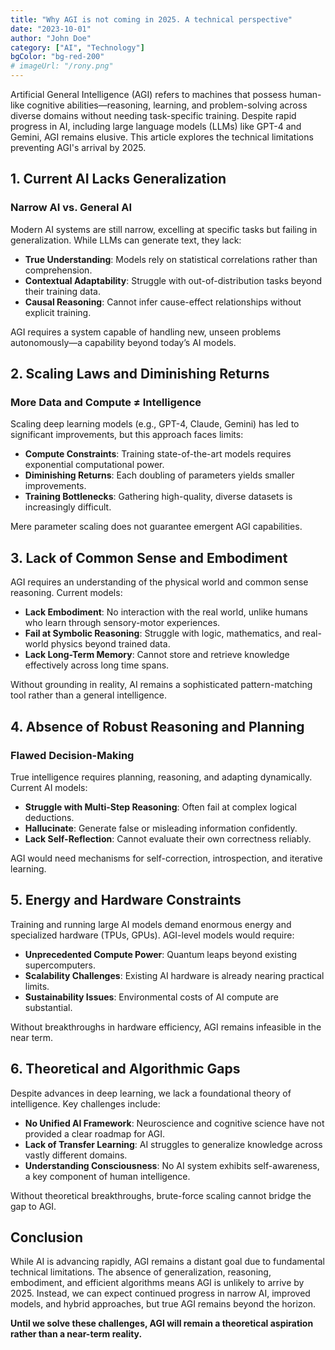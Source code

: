 ```yaml
---
title: "Why AGI is not coming in 2025. A technical perspective"
date: "2023-10-01"
author: "John Doe"
category: ["AI", "Technology"]
bgColor: "bg-red-200"
# imageUrl: "/rony.png"
---
```


Artificial General Intelligence (AGI) refers to machines that possess human-like cognitive abilities—reasoning, learning, and problem-solving across diverse domains without needing task-specific training. Despite rapid progress in AI, including large language models (LLMs) like GPT-4 and Gemini, AGI remains elusive. This article explores the technical limitations preventing AGI's arrival by 2025.

## 1. Current AI Lacks Generalization

### Narrow AI vs. General AI

Modern AI systems are still narrow, excelling at specific tasks but failing in generalization. While LLMs can generate text, they lack:

- **True Understanding**: Models rely on statistical correlations rather than comprehension.
- **Contextual Adaptability**: Struggle with out-of-distribution tasks beyond their training data.
- **Causal Reasoning**: Cannot infer cause-effect relationships without explicit training.

AGI requires a system capable of handling new, unseen problems autonomously—a capability beyond today’s AI models.

## 2. Scaling Laws and Diminishing Returns

### More Data and Compute ≠ Intelligence

Scaling deep learning models (e.g., GPT-4, Claude, Gemini) has led to significant improvements, but this approach faces limits:

- **Compute Constraints**: Training state-of-the-art models requires exponential computational power.
- **Diminishing Returns**: Each doubling of parameters yields smaller improvements.
- **Training Bottlenecks**: Gathering high-quality, diverse datasets is increasingly difficult.

Mere parameter scaling does not guarantee emergent AGI capabilities.

## 3. Lack of Common Sense and Embodiment

AGI requires an understanding of the physical world and common sense reasoning. Current models:

- **Lack Embodiment**: No interaction with the real world, unlike humans who learn through sensory-motor experiences.
- **Fail at Symbolic Reasoning**: Struggle with logic, mathematics, and real-world physics beyond trained data.
- **Lack Long-Term Memory**: Cannot store and retrieve knowledge effectively across long time spans.

Without grounding in reality, AI remains a sophisticated pattern-matching tool rather than a general intelligence.

## 4. Absence of Robust Reasoning and Planning

### Flawed Decision-Making

True intelligence requires planning, reasoning, and adapting dynamically. Current AI models:

- **Struggle with Multi-Step Reasoning**: Often fail at complex logical deductions.
- **Hallucinate**: Generate false or misleading information confidently.
- **Lack Self-Reflection**: Cannot evaluate their own correctness reliably.

AGI would need mechanisms for self-correction, introspection, and iterative learning.

## 5. Energy and Hardware Constraints

Training and running large AI models demand enormous energy and specialized hardware (TPUs, GPUs). AGI-level models would require:

- **Unprecedented Compute Power**: Quantum leaps beyond existing supercomputers.
- **Scalability Challenges**: Existing AI hardware is already nearing practical limits.
- **Sustainability Issues**: Environmental costs of AI compute are substantial.

Without breakthroughs in hardware efficiency, AGI remains infeasible in the near term.

## 6. Theoretical and Algorithmic Gaps

Despite advances in deep learning, we lack a foundational theory of intelligence. Key challenges include:

- **No Unified AI Framework**: Neuroscience and cognitive science have not provided a clear roadmap for AGI.
- **Lack of Transfer Learning**: AI struggles to generalize knowledge across vastly different domains.
- **Understanding Consciousness**: No AI system exhibits self-awareness, a key component of human intelligence.

Without theoretical breakthroughs, brute-force scaling cannot bridge the gap to AGI.

## Conclusion

While AI is advancing rapidly, AGI remains a distant goal due to fundamental technical limitations. The absence of generalization, reasoning, embodiment, and efficient algorithms means AGI is unlikely to arrive by 2025. Instead, we can expect continued progress in narrow AI, improved models, and hybrid approaches, but true AGI remains beyond the horizon.

**Until we solve these challenges, AGI will remain a theoretical aspiration rather than a near-term reality.**
